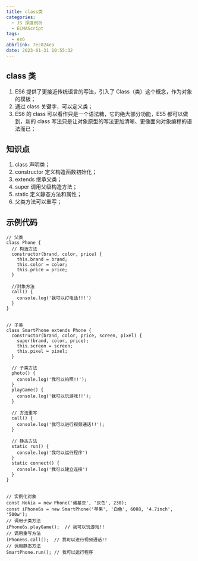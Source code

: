 ```yaml
---
title: class类
categories:
  - JS 深度剖析
  - ECMAScript
tags:
  - es6
abbrlink: 7ec024ea
date: 2023-01-31 10:55:32
---
```

## class 类
1. ES6 提供了更接近传统语言的写法，引入了 Class（类）这个概念，作为对象的模板；
2. 通过 class 关键字，可以定义类；
3. ES6 的 class 可以看作只是一个语法糖，它的绝大部分功能，ES5 都可以做到，新的 class 写法只是让对象原型的写法更加清晰、更像面向对象编程的语法而已；

## 知识点
1. class 声明类；
2. constructor 定义构造函数初始化；
3. extends 继承父类；
4. super 调用父级构造方法；
5. static 定义静态方法和属性；
6. 父类方法可以重写；

## 示例代码
```JS
// 父类
class Phone {
  // 构造方法
  constructor(brand, color, price) {
    this.brand = brand;
    this.color = color;
    this.price = price;
  }

  //对象方法
  call() {
    console.log('我可以打电话!!!')
  }
}


// 子类
class SmartPhone extends Phone {
  constructor(brand, color, price, screen, pixel) {
    super(brand, color, price);
    this.screen = screen;
    this.pixel = pixel;
  }

  // 子类方法
  photo() {
    console.log('我可以拍照!!');
  }
  playGame() {
    console.log('我可以玩游戏!!');
  }

  // 方法重写
  call() {
    console.log('我可以进行视频通话!!');
  }

  // 静态方法
  static run() {
    console.log('我可以运行程序')
  }
  static connect() {
    console.log('我可以建立连接')
  }
}


// 实例化对象
const Nokia = new Phone('诺基亚', '灰色', 230);
const iPhone6s = new SmartPhone('苹果', '白色', 6088, '4.7inch', '500w');
// 调用子类方法
iPhone6s.playGame();  // 我可以玩游戏!!
// 调用重写方法
iPhone6s.call();  // 我可以进行视频通话!!
// 调用静态方法
SmartPhone.run(); // 我可以运行程序
```